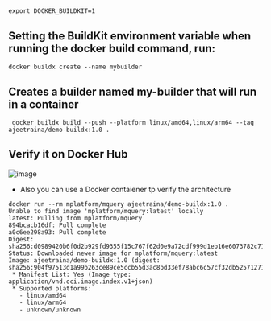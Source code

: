 ## 

```
export DOCKER_BUILDKIT=1
```

## Setting the BuildKit environment variable when running the docker build command, run:

```
docker buildx create --name mybuilder
```

## Creates a builder named my-builder that will run in a container

```
 docker buildx build --push --platform linux/amd64,linux/arm64 --tag ajeetraina/demo-buildx:1.0 .
```

## Verify it on Docker Hub

![image](https://github.com/dockersamples/docker-image-demos/assets/313480/886022c8-db3f-41e0-b9b2-dfea6ebebce1)



- Also you can use a Docker contaiener tp verify the architecture

```
docker run --rm mplatform/mquery ajeetraina/demo-buildx:1.0 .
Unable to find image 'mplatform/mquery:latest' locally
latest: Pulling from mplatform/mquery
894bcacb16df: Pull complete
a0c6ee298a93: Pull complete
Digest: sha256:d0989420b6f0d2b929fd9355f15c767f62d0e9a72cdf999d1eb16e6073782c71
Status: Downloaded newer image for mplatform/mquery:latest
Image: ajeetraina/demo-buildx:1.0 (digest: sha256:904f97513d1a99b263ce89ce5ccb55d3ac8bd33ef78abc6c57cf32db52571271)
 * Manifest List: Yes (Image type: application/vnd.oci.image.index.v1+json)
 * Supported platforms:
   - linux/amd64
   - linux/arm64
   - unknown/unknown
```
